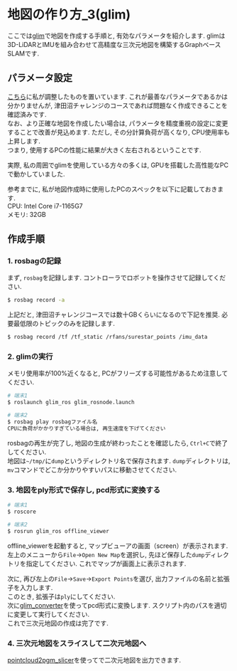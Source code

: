 # 地図の作り方_3(glim)
ここでは[glim](https://github.com/koide3/glim)で地図を作成する手順と, 有効なパラメータを紹介します. glimは3D-LiDARとIMUを組み合わせて高精度な三次元地図を構築するGraphベースSLAMです.   

## パラメータ設定
[こちら](https://github.com/YuseiShiozawa/glim/tree/ok/config)に私が調整したものを置いています. これが最善なパラメータであるかは分かりませんが, 津田沼チャレンジのコースであれば問題なく作成できることを確認済みです.  
なお、より正確な地図を作成したい場合は, パラメータを精度重視の設定に変更することで改善が見込めます. ただし, その分計算負荷が高くなり, CPU使用率も上昇します.  
つまり, 使用するPCの性能に結果が大きく左右されるということです.  

実際, 私の周囲でglimを使用している方々の多くは, GPUを搭載した高性能なPCで動かしていました.  

参考までに, 私が地図作成時に使用したPCのスペックを以下に記載しておきます.  
CPU: Intel Core i7-1165G7  
メモリ: 32GB  

## 作成手順
### 1. rosbagの記録
まず, `rosbag`を記録します. コントローラでロボットを操作させて記録してください. 

```bash
$ rosbag record -a
```

上記だと, 津田沼チャレンジコースでは数十GBくらいになるので下記を推奨. 必要最低限のトピックのみを記録します. 

```bash
$ rosbag record /tf /tf_static /rfans/surestar_points /imu_data
```

### 2. glimの実行
メモリ使用率が100%近くなると, PCがフリーズする可能性があるため注意してください.  
```bash
# 端末1
$ roslaunch glim_ros glim_rosnode.launch 

# 端末2
$ rosbag play rosbagファイル名
CPUに負荷がかかりすぎている場合は, 再生速度を下げてください

```
rosbagの再生が完了し, 地図の生成が終わったことを確認したら, `Ctrl+C`で終了してください.  
地図は`~/tmp/`に`dump`というディレクトリ名で保存されます.  `dump`ディレクトリは, `mv`コマンドでどこか分かりやすいパスに移動させてください.  

### 3. 地図をply形式で保存し, pcd形式に変換する
```bash
# 端末1
$ roscore

# 端末2
$ rosrun glim_ros offline_viewer
```
offline_viewerを起動すると, マップビューアの画面（screen）が表示されます.  
左上のメニューから`File`→`Open New Map`を選択し, 先ほど保存した`dump`ディレクトリを指定してください. これでマップが画面上に表示されます.  

次に, 再び左上の`File`→`Save`→`Export Points`を選び, 出力ファイルの名前と拡張子を入力します.  
このとき, 拡張子は`ply`にしてください.  
次に[glim_converter](https://github.com/Ryusei-Baba/glim_converter)を使ってpcd形式に変換します. スクリプト内のパスを適切に変更して実行してください.  
これで三次元地図の作成は完了です.    

### 4. 三次元地図をスライスして二次元地図へ
[pointcloud2pgm_slicer](https://github.com/cafeline/pointcloud2pgm_slicer)を使ってで二次元地図を出力できます. 